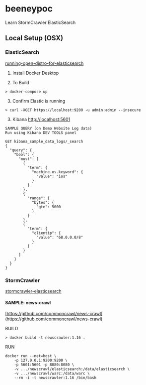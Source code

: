 # beeneypoc
Learn StormCrawler ElasticSearch

## Local Setup (OSX)

### ElasticSearch

[running-open-distro-for-elasticsearch](https://aws.amazon.com/blogs/opensource/running-open-distro-for-elasticsearch/)

1. Install Docker Desktop

2. To Build
```
> docker-compose up
```

3. Confirm Elastic is running
```
> curl -XGET https://localhost:9200 -u admin:admin --insecure
```

3. Kibana
[http://localhost:5601](http://localhost:5601)

```
SAMPLE QUERY (on Demo Website Log data)
Run using Kibana DEV TOOLS panel

GET kibana_sample_data_logs/_search
{
  "query": {
    "bool": {
      "must": [
        {
          "term": {
            "machine.os.keyword": {
              "value": "ios"
            }
          }
        },
        {
          "range": {
            "bytes": {
              "gte": 5000
            }
          }
        },
        {
          "term": {
            "clientip": {
              "value": "68.0.0.0/8"
            }
          }
        }
      ]
    }
  }
}

```

### StormCrawler

[stormcrawler-elasticsearch](https://www.elastic.co/blog/stormcrawler-open-source-web-crawler-strengthened-by-elasticsearch-kibana)

#### SAMPLE: news-crawl

[https://github.com/commoncrawl/news-crawl](https://github.com/commoncrawl/news-crawl)

BUILD
```
> docker build -t newscrawler:1.16 .
```

RUN
```
docker run --net=host \
    -p 127.0.0.1:9200:9200 \
    -p 5601:5601 -p 8080:8080 \
    -v .../newscrawl/elasticsearch:/data/elasticsearch \
    -v .../newscrawl/warc:/data/warc \
    --rm -i -t newscrawler:1.16 /bin/bash
```



